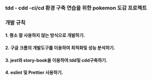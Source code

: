 ### tdd - cdd -ci/cd 환경 구축 연습을 위한 pokemon 도감 프로젝트

### 개발 규칙 

#### 1. 평소 잘 사용하지 않는 방식으로 개발하기.

#### 2. 구글 크롬의 개발도구를 이용하여 최적화및 성능 분석하기.

#### 3. jest와 story-book을 이용하여 tdd및 cdd구축하기. 

#### 4. eslint 및 Prettier 사용하기.